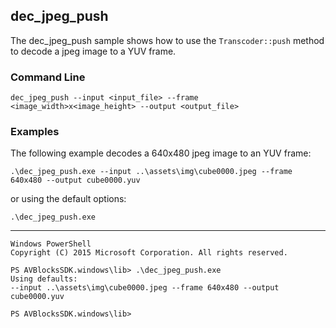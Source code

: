 ## dec_jpeg_push

The dec_jpeg_push sample shows how to use the `Transcoder::push` method to decode a jpeg image to a YUV frame.   

### Command Line

	dec_jpeg_push --input <input_file> --frame <image_width>x<image_height> --output <output_file>
 
###	Examples

The following example decodes a 640x480 jpeg image to an YUV frame:
	
	.\dec_jpeg_push.exe --input ..\assets\img\cube0000.jpeg --frame 640x480 --output cube0000.yuv

or using the default options:
	
	.\dec_jpeg_push.exe

***

	Windows PowerShell
	Copyright (C) 2015 Microsoft Corporation. All rights reserved.
	
	PS AVBlocksSDK.windows\lib> .\dec_jpeg_push.exe
 	Using defaults: 
	--input ..\assets\img\cube0000.jpeg --frame 640x480 --output cube0000.yuv
	
	PS AVBlocksSDK.windows\lib>